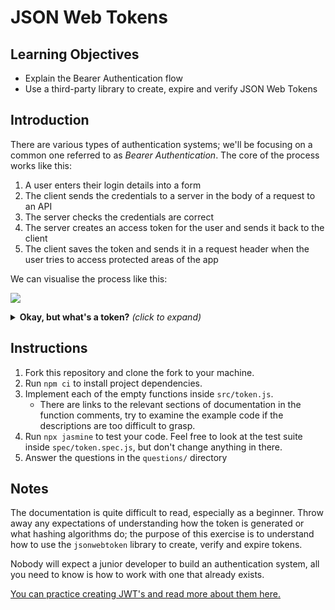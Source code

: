 # JSON Web Tokens

## Learning Objectives

- Explain the Bearer Authentication flow
- Use a third-party library to create, expire and verify JSON Web Tokens

## Introduction

There are various types of authentication systems; we'll be focusing on a common one referred to as *Bearer Authentication*. The core of the process works like this:

1. A user enters their login details into a form
2. The client sends the credentials to a server in the body of a request to an API
3. The server checks the credentials are correct
4. The server creates an access token for the user and sends it back to the client
5. The client saves the token and sends it in a request header when the user tries to access protected areas of the app

We can visualise the process like this:

![](./assets/Auth_Flow.png)

<details>
<summary><strong>Okay, but what's a token?</strong> <em>(click to expand)</em></summary>
<br>
<blockquote>Think of a token like an employee ID badge; you can't enter the secure areas of your employer's building without one! The company verify that you are who you say you are when they hire you, and then they give you an ID badge so you can access employee-only rooms in the building.</blockquote>
<br>
In this analogy, verifying you are who you say you are symbolises entering a username and password into a login form. The ID badge granted to you is the token; only you have this token, and you show it to the server every time you want to make a request to a protected resource.
<br><br>
One of the most common types of tokens are called <em>JSON Web Token's</em>, a.k.a JWT's.
<br><br>
A JWT is comprised of 2 separate pieces of JSON and a signature hash, each of them encoded and placed into a string separated by dots.
<br><br>
The final token will have a structure that looks like <code>xxxxx.yyyyy.zzzzz</code>
<br><br>
The three pieces are:<br>
<ol>
<li>Header (<code>xxxxx</code>)</li>
<li>Payload (<code>yyyyy</code>)</li>
<li>Signature (<code>zzzzz</code>)</li>
</ol>

<h2>Header</h2>

The header usually contains two properties: the type of token (JWT) and the signing algorithm to use. For example:
<pre>
{
    "alg": "HS256",
    "typ": "JWT"
}
</pre>

That is then Base64 encoded into a string (<code>eyJhbGciOiJIUzI1NiIsInR5cCI6IkpXVCJ9</code>) and forms the first part of the token.
<br><br>
<h2>Payload</h2>

The payload usually contains information about an entity that is required for the app to function; for example, user identification data. Do not store sensitive information, such as passwords, in tokens.
<pre>
{
    "id": 13,
    "username": "nathank"
}
</pre>

That is then Base64 encoded into a string (<code>eyJpZCI6MTMsInVzZXJuYW1lIjoibmF0aGFuayJ9</code>) and forms the second part of the token.
<br><br>
<h2>Signature</h2>

The signature is the result of a hashing function that takes in 2 parameters: the encoded header and payload separated by a dot, and a "secret phrase" - the secret is just a string of text that only the server knows, kind of like a password.
<br><br>
A signature might look something like this: <code>TSh7SwNomgPOcdK9CLIhWT2m_UVay_RzNLrsu9gCwl0</code>
<br><br>
So the end result, our JSON Web Token containing all three parts, looks like this: <code>eyJhbGciOiJIUzI1NiIsInR5cCI6IkpXVCJ9.eyJpZCI6MTMsInVzZXJuYW1lIjoibmF0aGFuayJ9.TSh7SwNomgPOcdK9CLIhWT2m_UVay_RzNLrsu9gCwl0</code>

Notice the dots separating each section! <code>Header.Payload.Signature</code>

<h2>Breathe!</h2>
You don't need to concern yourself too deeply with the methods for creating a JWT or hashing a signature, there are vetted libraries to take care of this process for us.
<br><br>
The key things to remember are:
<ul>
<li>You create a token using a JSON object containing useful (but not sensitive) data, such as a user's ID and username. This allows the server to remember who the token was made for so the user doesn't have to login again.</li>
<li>Your server uses a string that only it knows the value of to sign and verify the token. This allows the server to confirm that the token originated from itself and can be trusted when the client sends it back in future requests.</li>
</ul>
</details>

## Instructions

1. Fork this repository and clone the fork to your machine.
2. Run `npm ci` to install project dependencies.
3. Implement each of the empty functions inside `src/token.js`.
    - There are links to the relevant sections of documentation in the function comments, try to examine the example code if the descriptions are too difficult to grasp.
4. Run `npx jasmine` to test your code. Feel free to look at the test suite inside `spec/token.spec.js`, but don't change anything in there.
5. Answer the questions in the `questions/` directory

## Notes

The documentation is quite difficult to read, especially as a beginner. Throw away any expectations of understanding how the token is generated or what hashing algorithms do; the purpose of this exercise is to understand how to use the `jsonwebtoken` library to create, verify and expire tokens.

Nobody will expect a junior developer to build an authentication system, all you need to know is how to work with one that already exists.

[You can practice creating JWT's and read more about them here.](https://jwt.io/)

